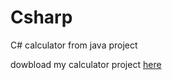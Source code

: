 # Csharp
 C# calculator from java project

 dowbload my calculator project [here](https://github.com/Khryz-Navarro/Csharp/releases/tag/v0.1)
